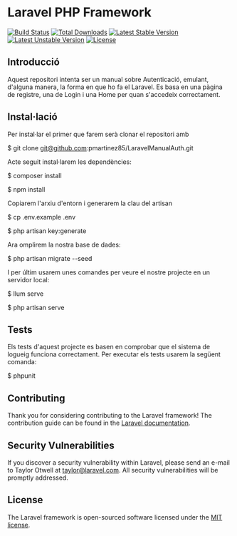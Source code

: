 # Laravel PHP Framework

[![Build Status](https://travis-ci.org/laravel/framework.svg)](https://travis-ci.org/laravel/framework)
[![Total Downloads](https://poser.pugx.org/laravel/framework/d/total.svg)](https://packagist.org/packages/laravel/framework)
[![Latest Stable Version](https://poser.pugx.org/laravel/framework/v/stable.svg)](https://packagist.org/packages/laravel/framework)
[![Latest Unstable Version](https://poser.pugx.org/laravel/framework/v/unstable.svg)](https://packagist.org/packages/laravel/framework)
[![License](https://poser.pugx.org/laravel/framework/license.svg)](https://packagist.org/packages/laravel/framework)

## Introducció

Aquest repositori intenta ser un manual sobre Autenticació, emulant, d'alguna manera, la forma en que ho fa el Laravel. Es basa en una pàgina de registre, una de Login i una Home per quan s'accedeix correctament.

## Instal·lació

Per instal·lar el primer que farem serà clonar el repositori amb

$ git clone git@github.com:pmartinez85/LaravelManualAuth.git

Acte seguit instal·larem les dependències:

$ composer install

$ npm install


Copiarem l'arxiu d'entorn i generarem la clau del artisan

$ cp .env.example .env

$ php artisan key:generate

Ara omplirem la nostra base de dades:

$ php artisan migrate --seed

I per últim usarem unes comandes per veure el nostre projecte en un servidor local:

$ llum serve

$ php artisan serve

## Tests

Els tests d'aquest projecte es basen en comprobar que el sistema de logueig funciona correctament. Per executar els tests usarem la següent comanda:

$ phpunit


## Contributing

Thank you for considering contributing to the Laravel framework! The contribution guide can be found in the [Laravel documentation](http://laravel.com/docs/contributions).

## Security Vulnerabilities

If you discover a security vulnerability within Laravel, please send an e-mail to Taylor Otwell at taylor@laravel.com. All security vulnerabilities will be promptly addressed.

## License

The Laravel framework is open-sourced software licensed under the [MIT license](http://opensource.org/licenses/MIT).
